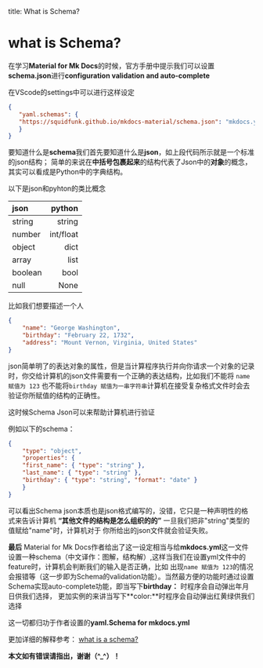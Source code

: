 title: What is Schema?
# **what is Schema?**
 在学习**Material for Mk Docs**的时候，官方手册中提示我们可以设置
 **schema.json**进行**configuration validation and auto-complete**
 
 在VScode的settings中可以进行这样设定

 ```json
 { 
    "yaml.schemas": {
    "https://squidfunk.github.io/mkdocs-material/schema.json": "mkdocs.yml",
    }
 }
 ```

要知道什么是**schema**我们首先要知道什么是**json**，如上段代码所示就是一个标准的json结构；
简单的来说在**中括号包裹起来**的结构代表了Json中的**对象**的概念，其实可以看成是Python中的字典结构。

以下是json和pyhton的类比概念


json | python
:--- | ---:
string | string
number | int/float
object | dict
array  | list
boolean| bool
null   | None


比如我们想要描述一个人
```json
{
    "name": "George Washington",
    "birthday": "February 22, 1732",
    "address": "Mount Vernon, Virginia, United States"
}
```

json简单明了的表达对象的属性，但是当计算程序执行并向你请求一个对象的记录时，你交给计算机的json文件需要有一个正确的表达结构，比如我们不能将 `name 赋值为 123` 也不能将`birthday 赋值为一串字符串`计算机在接受复杂格式文件时会去验证你所赋值的结构的正确性。

这时候Schema Json可以来帮助计算机进行验证

例如以下的schema：
```json
{
    "type": "object",
    "properties": {
    "first_name": { "type": "string" },
    "last_name": { "type": "string" },
    "birthday": { "type": "string", "format": "date" }
    }
}
```
可以看出Schema json本质也是json格式编写的，没错，它只是一种声明性的格式来告诉计算机
**“其他文件的结构是怎么组织的的”** 一旦我们把非"string"类型的值赋给"name"时，计算机对于
你所给出的json文件就会验证失败。

**最后**
Material for Mk Docs作者给出了这一设定相当与给**mkdocs.yml**这一文件设置一种schema（中文译作：图解，结构解）,这样当我们在设置yml文件中的feature时，计算机会判断我们的输入是否正确，比如
出现`name 赋值为 123`的情况会报错等（这一步即为Schema的validation功能）。当然最方便的功能时通过设置Schema实现auto-complete功能，即当写下**birthday：** 时程序会自动弹出年月日供我们选择，
更加实例的来讲当写下**color:**时程序会自动弹出红黄绿供我们选择

这一切都归功于作者设置的**yaml.Schema for mkdocs.yml**

更加详细的解释参考：
[what is a schema?](https://json-schema.org/understanding-json-schema/about.html)

**本文如有错误请指出，谢谢（^_^）！**
